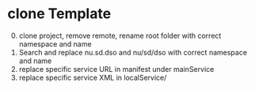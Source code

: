 # clone Template

0. clone project, remove remote, rename root folder with correct namespace and name
1. Search and replace nu.sd.dso and nu/sd/dso with correct namespace and name
2. replace specific service URL in manifest under mainService
3. replace specific service XML in localService/

